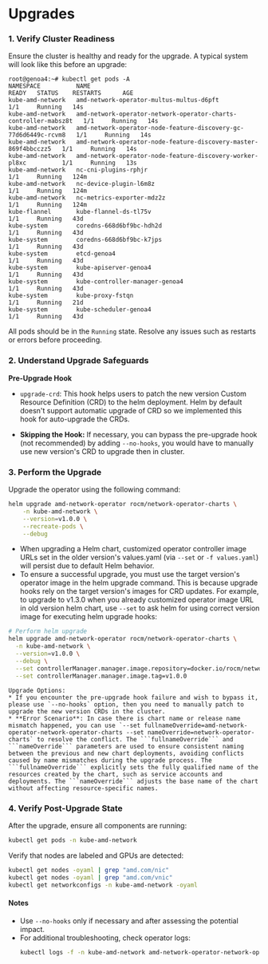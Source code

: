 # Upgrades


### 1. Verify Cluster Readiness

Ensure the cluster is healthy and ready for the upgrade. A typical system will look like this before an upgrade:

```
root@genoa4:~# kubectl get pods -A
NAMESPACE          NAME                                                              READY   STATUS    RESTARTS      AGE
kube-amd-network   amd-network-operator-multus-multus-d6pft                          1/1     Running   14s
kube-amd-network   amd-network-operator-network-operator-charts-controller-mabsz8t   1/1     Running   14s
kube-amd-network   amd-network-operator-node-feature-discovery-gc-77d6d6449c-rcvm8   1/1     Running   14s
kube-amd-network   amd-network-operator-node-feature-discovery-master-869f4bbcczz5   1/1     Running   14s
kube-amd-network   amd-network-operator-node-feature-discovery-worker-pl8xc          1/1     Running   13s
kube-amd-network   nc-cni-plugins-rphjr                                              1/1     Running   124m
kube-amd-network   nc-device-plugin-l6m8z                                            1/1     Running   124m
kube-amd-network   nc-metrics-exporter-mdz2z                                         1/1     Running   124m
kube-flannel       kube-flannel-ds-tl75v                                             1/1     Running   43d
kube-system        coredns-668d6bf9bc-hdh2d                                          1/1     Running   43d
kube-system        coredns-668d6bf9bc-k7jps                                          1/1     Running   43d
kube-system        etcd-genoa4                                                       1/1     Running   43d
kube-system        kube-apiserver-genoa4                                             1/1     Running   43d
kube-system        kube-controller-manager-genoa4                                    1/1     Running   43d
kube-system        kube-proxy-fstqn                                                  1/1     Running   21d
kube-system        kube-scheduler-genoa4                                             1/1     Running   43d
```

All pods should be in the `Running` state. Resolve any issues such as restarts or errors before proceeding.


### 2. Understand Upgrade Safeguards

**Pre-Upgrade Hook**

* ```upgrade-crd```: This hook helps users to patch the new version Custom Resource Definition (CRD) to the helm deployment. Helm by default doesn't support automatic upgrade of CRD so we implemented this hook for auto-upgrade the CRDs.

- **Skipping the Hook:** If necessary, you can bypass the pre-upgrade hook (not recommended) by adding ```--no-hooks```, you would have to manually use new version's CRD to upgrade then in cluster.


### 3. Perform the Upgrade

Upgrade the operator using the following command:

```bash
helm upgrade amd-network-operator rocm/network-operator-charts \
    -n kube-amd-network \
    --version=v1.0.0 \
    --recreate-pods \
    --debug
```

* When upgrading a Helm chart, customized operator controller image URLs set in the older version's values.yaml (via `--set` or `-f values.yaml`) will persist due to default Helm behavior.
* To ensure a successful upgrade, you must use the target version's operator image in the helm upgrade command. This is because upgrade hooks rely on the target version's images for CRD updates. For example, to upgrade to v1.3.0 when you already customized operator image URL in old version helm chart, use `--set` to ask helm for using correct version image for executing helm upgrade hooks:

```bash
# Perform helm upgrade
helm upgrade amd-network-operator rocm/network-operator-charts \
  -n kube-amd-network \
  --version=v1.0.0 \
  --debug \
  --set controllerManager.manager.image.repository=docker.io/rocm/network-operator \
  --set controllerManager.manager.image.tag=v1.0.0 
```

```{note}
Upgrade Options:
* If you encounter the pre-upgrade hook failure and wish to bypass it, please use `--no-hooks` option, then you need to manually patch to upgrade the new version CRDs in the cluster.
* **Error Scenario**: In case there is chart name or release name mismatch happened, you can use `--set fullnameOverride=amd-network-operator-network-operator-charts --set nameOverride=network-operator-charts` to resolve the conflict. The ```fullnameOverride``` and ```nameOverride``` parameters are used to ensure consistent naming between the previous and new chart deployments, avoiding conflicts caused by name mismatches during the upgrade process. The ```fullnameOverride``` explicitly sets the fully qualified name of the resources created by the chart, such as service accounts and deployments. The ```nameOverride``` adjusts the base name of the chart without affecting resource-specific names.
```

### 4. Verify Post-Upgrade State

After the upgrade, ensure all components are running:

```bash
kubectl get pods -n kube-amd-network
```

Verify that nodes are labeled and GPUs are detected:

```bash
kubectl get nodes -oyaml | grep "amd.com/nic"
kubectl get nodes -oyaml | grep "amd.com/vnic"
kubectl get networkconfigs -n kube-amd-network -oyaml
```

#### **Notes**

- Use `--no-hooks` only if necessary and after assessing the potential impact.
- For additional troubleshooting, check operator logs:
  ```bash
  kubectl logs -f -n kube-amd-network amd-network-operator-network-operator-charts-controller-mav4rn9
  ```
